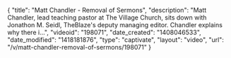 {
    "title": "Matt Chandler - Removal of Sermons",
    "description": "Matt Chandler, lead teaching pastor at The Village Church, sits down with Jonathon M. Seidl, TheBlaze's deputy managing editor. Chandler explains why there i...",
    "videoid": "198071",
    "date_created": "1408046533",
    "date_modified": "1418181876",
    "type": "captivate",
    "layout": "video",
    "url": "\/v\/matt-chandler-removal-of-sermons\/198071"
}